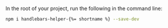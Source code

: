 In the root of your project, run the following in the command line:

```bash
npm i handlebars-helper-{%= shortname %} --save-dev
```
